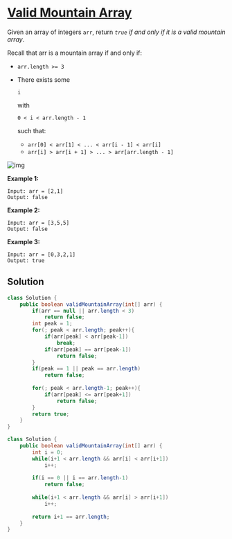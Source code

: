# [Valid Mountain Array](https://leetcode.com/problems/valid-mountain-array/)

Given an array of integers `arr`, return *`true` if and only if it is a valid mountain array*.

Recall that arr is a mountain array if and only if:

- `arr.length >= 3`

- There exists some

   

  ```
  i
  ```

   

  with

   

  ```
  0 < i < arr.length - 1
  ```

   

  such that:

  - `arr[0] < arr[1] < ... < arr[i - 1] < arr[i]`
  - `arr[i] > arr[i + 1] > ... > arr[arr.length - 1]`

![img](https://assets.leetcode.com/uploads/2019/10/20/hint_valid_mountain_array.png)

 

**Example 1:**

```
Input: arr = [2,1]
Output: false
```

**Example 2:**

```
Input: arr = [3,5,5]
Output: false
```

**Example 3:**

```
Input: arr = [0,3,2,1]
Output: true
```

## Solution

```java
class Solution {
    public boolean validMountainArray(int[] arr) {
        if(arr == null || arr.length < 3)
            return false;
        int peak = 1;
        for(; peak < arr.length; peak++){
            if(arr[peak] < arr[peak-1])
                break;
            if(arr[peak] == arr[peak-1])
                return false;
        }
        if(peak == 1 || peak == arr.length)
            return false;
        
        for(; peak < arr.length-1; peak++){
            if(arr[peak] <= arr[peak+1])
                return false;
        }
        return true;
    }
}
```

```java
class Solution {
    public boolean validMountainArray(int[] arr) {
        int i = 0;
        while(i+1 < arr.length && arr[i] < arr[i+1])
            i++;
        
        if(i == 0 || i == arr.length-1)
            return false;
        
        while(i+1 < arr.length && arr[i] > arr[i+1])
            i++;
        
        return i+1 == arr.length;
    }
}
```

